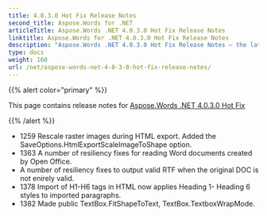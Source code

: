 ```yaml
---
title: 4.0.3.0 Hot Fix Release Notes
second_title: Aspose.Words for .NET
articleTitle: Aspose.Words .NET 4.0.3.0 Hot Fix Release Notes
linktitle: Aspose.Words for .NET 4.0.3.0 Hot Fix Release Notes
description: "Aspose.Words .NET 4.0.3.0 Hot Fix Release Notes – the latest updates and fixes."
type: docs
weight: 160
url: /net/aspose-words-net-4-0-3-0-hot-fix-release-notes/
---
```


{{% alert color="primary" %}}

This page contains release notes for [Aspose.Words .NET 4.0.3.0 Hot Fix](https://downloads.aspose.com/words/net/new-releases/aspose.words-.net-4.0.3.0-hot-fix/)

{{% /alert %}}

- 1259 Rescale raster images during HTML export. Added the SaveOptions.HtmlExportScaleImageToShape option.
- 1363 A number of resiliency fixes for reading Word documents created by Open Office.
- A number of resiliency fixes to output valid RTF when the original DOC is not enirely valid.
- 1378 Import of H1-H6 tags in HTML now applies Heading 1- Heading 6 styles to imported paragraphs.
- 1382 Made public TextBox.FitShapeToText, TextBox.TextboxWrapMode.
